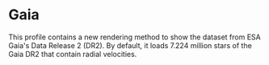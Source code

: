 # Gaia
This profile contains a new rendering method to show the dataset from ESA Gaia's Data Release 2 (DR2). By default, it loads 7.224 million stars of the Gaia DR2 that contain radial velocities.
